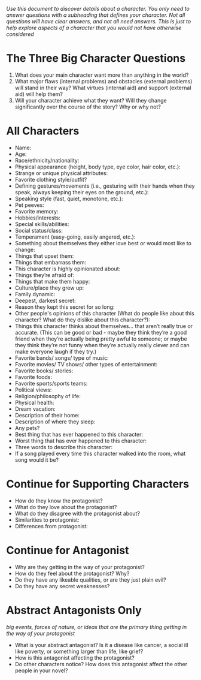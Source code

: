 *Use this document to discover details about a character. You only need to answer questions with a subheading that defines your character. Not all questions will have clear answers, and not all need answers. This is just to help explore aspects of a character that you would not have otherwise considered*

# The Three Big Character Questions
1. What does your main character want more than anything in the world?
2. What major flaws (internal problems) and obstacles (external problems) will stand in their way? What virtues (internal aid) and support (external aid) will help them?
3. Will your character achieve what they want? Will they change significantly over the course of the story? Why or why not?

# All Characters
- Name:
- Age:
- Race/ethnicity/nationality:
- Physical appearance (height, body type, eye color, hair color, etc.):
- Strange or unique physical attributes:
- Favorite clothing style/outfit?
- Defining gestures/movements (i.e., gesturing with their hands when they speak, always keeping their eyes on the ground, etc.):
- Speaking style (fast, quiet, monotone, etc.):
- Pet peeves:
- Favorite memory:
- Hobbies/interests:
- Special skills/abilities:
- Social status/class:
- Temperament (easy-going, easily angered, etc.):
- Something about themselves they either love best or would most like to change:
- Things that upset them:
- Things that embarrass them:
- This character is highly opinionated about:
- Things they’re afraid of:
- Things that make them happy:
- Culture/place they grew up:
- Family dynamic:
- Deepest, darkest secret:
- Reason they kept this secret for so long:
- Other people's opinions of this character (What do people like about this character? What do they dislike about this character?):
- Things this character thinks about themselves… that aren’t really true or accurate. (This can be good or bad - maybe they think they’re a good friend when they’re actually being pretty awful to someone; or maybe they think they’re not funny when they’re actually really clever and can make everyone laugh if they try.)
- Favorite bands/ songs/ type of music:
- Favorite movies/ TV shows/ other types of entertainment:
- Favorite books/ stories:
- Favorite foods:
- Favorite sports/sports teams:
- Political views:
- Religion/philosophy of life:
- Physical health:
- Dream vacation:
- Description of their home:
- Description of where they sleep:
- Any pets?
- Best thing that has ever happened to this character:
- Worst thing that has ever happened to this character:
- Three words to describe this character:
- If a song played every time this character walked into the room, what song would it be?

# Continue for Supporting Characters
- How do they know the protagonist?
- What do they love about the protagonist?
- What do they disagree with the protagonist about?
- Similarities to protagonist:
- Differences from protagonist:

# Continue for Antagonist
- Why are they getting in the way of your protagonist?
- How do they feel about the protagonist? Why?
- Do they have any likeable qualities, or are they just plain evil?
- Do they have any secret weaknesses?

# Abstract Antagonists Only
*big events, forces of nature, or ideas that are the primary thing getting in the way of your protagonist*
- What is your abstract antagonist? Is it a disease like cancer, a social ill like poverty, or something larger than life, like grief?
- How is this antagonist affecting the protagonist?
- Do other characters notice? How does this antagonist affect the other people in your novel?